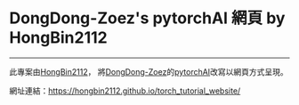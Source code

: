 # DongDong-Zoez's pytorchAI 網頁 by HongBin2112

---

此專案由[HongBin2112](https://github.com/HongBin2112)，
將[DongDong-Zoez](https://github.com/DongDong-Zoez)的[pytorchAI](https://github.com/DongDong-Zoez/pytorchAI)改寫以網頁方式呈現。  
  
網址連結：<https://hongbin2112.github.io/torch_tutorial_website/>
